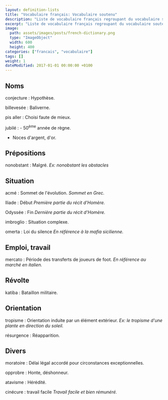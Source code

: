 ```yaml
---
layout: definition-lists
title: "Vocabulaire français: Vocabulaire soutenu"
description: "Liste de vocabulaire français regroupant du vocabulaire soutenu relativement courant."
excerpt: "Liste de vocabulaire français regroupant du vocabulaire soutenu relativement courant."
image:
  path: assets/images/posts/french-dictionary.png
  type: "ImageObject"
  width: 600
  height: 400
categories: ["francais", "vocabulaire"]
tags: []
weight: 1
dateModified: 2017-01-01 00:00:00 +0100
---
```



## Noms

conjecture
: Hypothèse.

billevesée
: Baliverne.

pis aller
: Choisi faute de mieux.

jubilé
: - 50<sup>ème</sup> année de règne.
  - Noces d'argent, d'or.


## Prépositions

nonobstant
: Malgré.
*Ex: nonobstant les obstacles*


## Situation

acmé
: Sommet de l'évolution.
*Sommet en Grec.*

Iliade
: Début
*Première partie du récit d'Homère.*

Odyssée
: Fin
*Dernière partie du récit d'Homère.*

imbroglio
: Situation complexe.

omerta
: Loi du silence
*En référence à la mafia sicilienne.*


## Emploi, travail

mercato
: Période des transferts de joueurs de foot.
*En référence au marché en italien.*


## Révolte

katiba
: Bataillon militaire.


## Orientation

tropisme
: Orientation induite par un élément extérieur.
*Ex: le tropisme d'une plante en direction du soleil.*

résurgence
: Réapparition.


## Divers

moratoire
: Délai légal accordé pour circonstances exceptionnelles.

opprobre
: Honte, déshonneur.

atavisme
: Hérédité.

cinécure
: travail facile
*Travail facile et bien rémunéré.*
